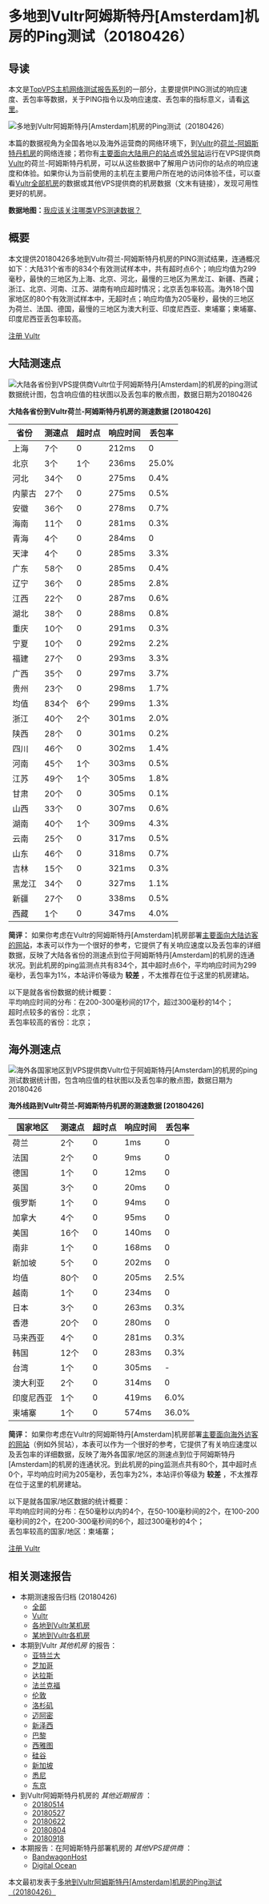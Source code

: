 #  多地到Vultr阿姆斯特丹[Amsterdam]机房的Ping测试（20180426） 

## 导读

本文是[TopVPS主机网络测试报告系列](https://vps123.top/pingtest)的一部分，主要提供PING测试的响应速度、丢包率等数据，关于PING指令以及响应速度、丢包率的指标意义，请看[这里](https://vps123.top/what-is-ping.html)。

![多地到Vultr阿姆斯特丹\[Amsterdam\]机房的Ping测试（20180426）](/images/thumbnails/to_vultr_Amsterdam.png)

本篇的数据视角为全国各地以及海外运营商的网络环境下，到[Vultr](https://vps123.top/go/vultr)的[荷兰-阿姆斯特丹机房](https://vps123.top/vultr-facilities.html#amsterdam)的网络连接；若你有[主要面向大陆用户的站点](https://vps123.top/website-for-mainland-users.html)或[外贸站](https://vps123.top/website-for-internation-trade.html)运行在VPS提供商[Vultr](https://vps123.top/go/vultr)的荷兰-阿姆斯特丹机房，可以从这些数据中了解用户访问你的站点的响应速度和体验。如果你认为当前使用的主机在主要用户所在地的访问体验不佳，可以查看[Vultr全部机房](/vultr/isp/china/20180426-vultr-isp-china.md)的数据或其他VPS提供商的机房数据（文末有链接），发现可用性更好的机房。

**数据地图：**[我应该关注哪类VPS测速数据？](https://vps123.top/find-pingtest-data-you-need.html)

## 概要

本文提供20180426多地到Vultr荷兰-阿姆斯特丹机房的PING测试结果，连通概况如下：大陆31个省市的834个有效测试样本中，共有超时点6个；响应均值为299毫秒，最快的三地区为上海、北京、河北，最慢的三地区为黑龙江、新疆、西藏；浙江、北京、河南、江苏、湖南有响应超时情况；北京丢包率较高。海外18个国家地区的80个有效测试样本中，无超时点；响应均值为205毫秒，最快的三地区为荷兰、法国、德国，最慢的三地区为澳大利亚、印度尼西亚、柬埔寨；柬埔寨、印度尼西亚丢包率较高。

[注册 Vultr](https://vps123.top/go/vultr/_btn1)

## 大陆测速点

![大陆各省份到VPS提供商Vultr位于阿姆斯特丹\[Amsterdam\]的机房的ping测试数据统计图，包含响应值的柱状图以及丢包率的散点图，数据日期为20180426](/images/pingtests/vultr_20180426/plot_idc_vultr_netherlands-amsterdam_20180426_mainland.png)

**大陆各省份到Vultr荷兰-阿姆斯特丹机房的测速数据 [20180426]**

省份 | 测速点 | 超时点 | 响应时间 | 丢包率  
---|---|---|---|---  
上海 | 7个 | 0 | 212ms | 0  
北京 | 3个 | 1个 | 236ms | 25.0%  
河北 | 34个 | 0 | 275ms | 0.4%  
内蒙古 | 27个 | 0 | 275ms | 0.5%  
安徽 | 36个 | 0 | 278ms | 0.7%  
海南 | 11个 | 0 | 281ms | 0.3%  
青海 | 4个 | 0 | 284ms | 0  
天津 | 4个 | 0 | 285ms | 3.3%  
广东 | 58个 | 0 | 285ms | 0.4%  
辽宁 | 36个 | 0 | 285ms | 2.8%  
江西 | 22个 | 0 | 287ms | 0.6%  
湖北 | 38个 | 0 | 288ms | 0.8%  
重庆 | 10个 | 0 | 291ms | 0.3%  
宁夏 | 10个 | 0 | 292ms | 2.2%  
福建 | 27个 | 0 | 293ms | 3.3%  
广西 | 35个 | 0 | 297ms | 3.7%  
贵州 | 23个 | 0 | 298ms | 1.7%  
均值 | 834个 | 6个 | 299ms | 1.3%  
浙江 | 40个 | 2个 | 301ms | 2.0%  
陕西 | 28个 | 0 | 301ms | 0.2%  
四川 | 46个 | 0 | 302ms | 1.4%  
河南 | 45个 | 1个 | 303ms | 0.5%  
江苏 | 49个 | 1个 | 305ms | 1.8%  
甘肃 | 20个 | 0 | 305ms | 0.1%  
山西 | 33个 | 0 | 307ms | 0.6%  
湖南 | 40个 | 1个 | 309ms | 4.3%  
云南 | 25个 | 0 | 317ms | 0.5%  
山东 | 46个 | 0 | 318ms | 0.7%  
吉林 | 15个 | 0 | 321ms | 0.3%  
黑龙江 | 34个 | 0 | 327ms | 1.1%  
新疆 | 27个 | 0 | 338ms | 0.5%  
西藏 | 1个 | 0 | 347ms | 4.0%  
  
**简评：** 如果你考虑在Vultr的阿姆斯特丹[Amsterdam]机房部署[主要面向大陆访客的网站](website-for-mainland-users.html)，本表可以作为一个很好的参考，它提供了有关响应速度以及丢包率的详细数据，反映了大陆各省份的测速点到位于阿姆斯特丹[Amsterdam]的机房的连通状况。到此机房的ping监测点共有834个，其中超时点6个，平均响应时间为299毫秒，丢包率为1%，本站评价等级为 **较差** ，不太推荐在位于这里的机房建站。

以下是就各省份数据的统计概要：  
平均响应时间的分布：在200-300毫秒间的17个，超过300毫秒的14个；  
超时点较多的省份：北京；  
丢包率较高的省份：北京；

## 海外测速点

![海外各国家地区到VPS提供商Vultr位于阿姆斯特丹\[Amsterdam\]的机房的ping测试数据统计图，包含响应值的柱状图以及丢包率的散点图，数据日期为20180426](/images/pingtests/vultr_20180426/plot_idc_vultr_netherlands-amsterdam_20180426_overseas.png)

**海外线路到Vultr荷兰-阿姆斯特丹机房的测速数据 [20180426]**

国家地区 | 测速点 | 超时点 | 响应时间 | 丢包率  
---|---|---|---|---  
荷兰 | 2个 | 0 | 1ms | 0  
法国 | 2个 | 0 | 9ms | 0  
德国 | 1个 | 0 | 12ms | 0  
英国 | 3个 | 0 | 20ms | 0  
俄罗斯 | 1个 | 0 | 94ms | 0  
加拿大 | 4个 | 0 | 95ms | 0  
美国 | 16个 | 0 | 140ms | 0  
南非 | 1个 | 0 | 168ms | 0  
新加坡 | 5个 | 0 | 202ms | 0  
均值 | 80个 | 0 | 205ms | 2.5%  
越南 | 1个 | 0 | 234ms | 0  
日本 | 3个 | 0 | 263ms | 0.3%  
香港 | 20个 | 0 | 280ms | 0  
马来西亚 | 4个 | 0 | 281ms | 0.3%  
韩国 | 12个 | 0 | 283ms | 0.3%  
台湾 | 1个 | 0 | 305ms | -  
澳大利亚 | 2个 | 0 | 314ms | 0  
印度尼西亚 | 1个 | 0 | 419ms | 6.0%  
柬埔寨 | 1个 | 0 | 574ms | 36.0%  
  
**简评：** 如果你考虑在Vultr的阿姆斯特丹[Amsterdam]机房部署[主要面向海外访客的网站](https://vps123.top/website-for-internation-trade.html)（例如外贸站），本表可以作为一个很好的参考，它提供了有关响应速度以及丢包率的详细数据，反映了海外各国家/地区的测速点到位于阿姆斯特丹[Amsterdam]的机房的连通状况。到此机房的ping监测点共有80个，其中超时点0个，平均响应时间为205毫秒，丢包率为2%，本站评价等级为 **较差** ，不太推荐在位于这里的机房建站。

以下是就各国家/地区数据的统计概要：  
平均响应时间的分布：在50毫秒以内的4个，在50-100毫秒间的2个，在100-200毫秒间的2个，在200-300毫秒间的6个，超过300毫秒的4个；  
丢包率较高的国家/地区：柬埔寨；

[注册 Vultr](https://vps123.top/go/vultr/_btn2)

## 相关测速报告

  * 本期测速报告归档 (20180426) 
    * [全部](https://vps123.top/pingtests/20180426 "本期各VPS提供商全部测速报告")
    * [Vultr](https://vps123.top/pingtests/idc-vultr/20180426 "本期Vultr的全部测速报告")
    * [各地到Vultr某机房](https://vps123.top/pingtests/idc-vultr/isp-global/20180426 "以Vultr某机房为关注对象的视角，横向比较大陆各省份、海外各国家地区")
    * [某地到Vultr各机房](https://vps123.top/pingtests/idc-vultr/facility-all/20180426 "以大陆某省份为关注对象的视角，横向比较Vultr各机房")
  * 本期到Vultr _其他机房_ 的报告： 
    * [亚特兰大](/vultr/idc/atlanta/20180426-vultr-idc-atlanta.md "多地到Vultr亚特兰大机房的Ping测试 20180426")
    * [芝加哥](/vultr/idc/chicago/20180426-vultr-idc-chicago.md "多地到Vultr芝加哥机房的Ping测试 20180426")
    * [达拉斯](/vultr/idc/dallas/20180426-vultr-idc-dallas.md "多地到Vultr达拉斯机房的Ping测试 20180426")
    * [法兰克福](/vultr/idc/frankfurt/20180426-vultr-idc-frankfurt.md "多地到Vultr法兰克福机房的Ping测试 20180426")
    * [伦敦](/vultr/idc/london/20180426-vultr-idc-london.md "多地到Vultr伦敦机房的Ping测试 20180426")
    * [洛杉矶](/vultr/idc/losangeles/20180426-vultr-idc-losangeles.md "多地到Vultr洛杉矶机房的Ping测试 20180426")
    * [迈阿密](/vultr/idc/miami/20180426-vultr-idc-miami.md "多地到Vultr迈阿密机房的Ping测试 20180426")
    * [新泽西](/vultr/idc/newjersey/20180426-vultr-idc-newjersey.md "多地到Vultr新泽西机房的Ping测试 20180426")
    * [巴黎](/vultr/idc/paris/20180426-vultr-idc-paris.md "多地到Vultr巴黎机房的Ping测试 20180426")
    * [西雅图](/vultr/idc/seattle/20180426-vultr-idc-seattle.md "多地到Vultr西雅图机房的Ping测试 20180426")
    * [硅谷](/vultr/idc/siliconvalley/20180426-vultr-idc-siliconvalley.md "多地到Vultr硅谷机房的Ping测试 20180426")
    * [新加坡](/vultr/idc/singapore/20180426-vultr-idc-singapore.md "多地到Vultr新加坡机房的Ping测试 20180426")
    * [悉尼](/vultr/idc/sydney/20180426-vultr-idc-sydney.md "多地到Vultr悉尼机房的Ping测试 20180426")
    * [东京](/vultr/idc/tokyo/20180426-vultr-idc-tokyo.md "多地到Vultr东京机房的Ping测试 20180426")
  * 到Vultr阿姆斯特丹机房的 _其他近期报告_ ： 
    * [20180514](/vultr/idc/amsterdam/20180514-vultr-idc-amsterdam.md "多地到Vultr阿姆斯特丹机房的Ping测试 20180514")
    * [20180527](/vultr/idc/amsterdam/20180527-vultr-idc-amsterdam.md "多地到Vultr阿姆斯特丹机房的Ping测试 20180527")
    * [20180622](/vultr/idc/amsterdam/20180622-vultr-idc-amsterdam.md "多地到Vultr阿姆斯特丹机房的Ping测试 20180622")
    * [20180804](/vultr/idc/amsterdam/20180804-vultr-idc-amsterdam.md "多地到Vultr阿姆斯特丹机房的Ping测试 20180804")
    * [20180918](/vultr/idc/amsterdam/20180918-vultr-idc-amsterdam.md "多地到Vultr阿姆斯特丹机房的Ping测试 20180918")
  * 本期报告：在阿姆斯特丹部署机房的 _其他VPS提供商_ ： 
    * [BandwagonHost](/bandwagon/idc/amsterdam/20180426-bwg-idc-amsterdam.md "多地到BandwagonHost阿姆斯特丹机房的Ping测试 20180426")
    * [Digital Ocean](do/idc/amsterdam/20180426-do-idc-amsterdam.md "多地到Digital Ocean阿姆斯特丹机房的Ping测试 20180426")



本文最初发表于[多地到Vultr阿姆斯特丹[Amsterdam]机房的Ping测试（20180426）](https://vps123.top/pingtest/20180426-vultr-idc-amsterdam.html)
